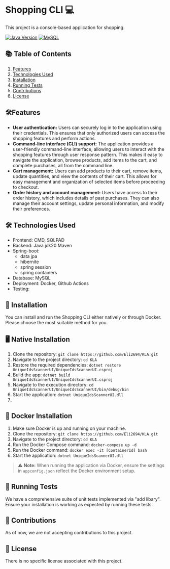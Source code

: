# Shopping CLI 💻

This project is a console-based application for shopping.

[![Java Version](https://img.shields.io/badge/Java-20-blue.svg)](https://www.java.com/en/download/)
[![MySQL](https://img.shields.io/badge/MySQL-latest-blue.svg)](https://www.mysql.com/)

## 📚 Table of Contents
1. [Features](#features)
2. [Technologies Used](#technologies-used)
3. [Installation](#installation)
4. [Running Tests](#running-tests)
5. [Contributions](#contributions)
6. [License](#license)

## <a name="features"></a>🛠️Features
- **User authentication:** Users can securely log in to the application using their credentials. This ensures that only authorized users can access the shopping features and perform actions.
- **Command-line interface (CLI) support:** The application provides a user-friendly command-line interface, allowing users to interact with the shopping features through user response pattern. This makes it easy to navigate the application, browse products, add items to the cart, and complete purchases, all from the command line.
- **Cart management:** Users can add products to their cart, remove items, update quantities, and view the contents of their cart. This allows for easy management and organization of selected items before proceeding to checkout.
- **Order history and account management:** Users have access to their order history, which includes details of past purchases. They can also manage their account settings, update personal information, and modify their preferences.

## <a name="technologies-used"></a>🛠️ Technologies Used
- Frontend: CMD, SQLPAD
- Backend: Java jdk20 Maven
- Spring-boot:
  - data jpa
  - hibernite
  - spring session
  - spring containers
- Database: MySQL
- Deployment: Docker, Github Actions
- Testing: 

## <a name="installation"></a>🔧 Installation
You can install and run the Shopping CLI either natively or through Docker. Please choose the most suitable method for you.

## 🖥️ Native Installation
1. Clone the repository: `git clone https://github.com/Eli2694/KLA.git`
2. Navigate to the project directory: `cd KLA`
3. Restore the required dependencies: `dotnet restore UniqueIdsScannerUI/UniqueIdsScannerUI.csproj`
4. Build the app: `dotnet build UniqueIdsScannerUI/UniqueIdsScannerUI.csproj`
5. Navigate to the execution directory: `cd UniqueIdsScannerUI/UniqueIdsScannerUI/bin/debug/bin`
6. Start the application: `dotnet UniqueIdsScannerUI.dll`
7. 
## 🐳 Docker Installation
1. Make sure Docker is up and running on your machine.
2. Clone the repository: `git clone https://github.com/Eli2694/KLA.git`
3. Navigate to the project directory: `cd KLA`
4. Run the Docker Compose command: `docker-compose up -d`
5. Run the Docker command: `docker exec -it [ContainerId] bash`
6. Start the application: `dotnet UniqueIdsScannerUI.dll`

> ⚠️ **Note:** When running the application via Docker, ensure the settings in `appconfig.json` reflect the Docker environment setup.

## <a name="running-tests"></a>🧪 Running Tests
We have a comprehensive suite of unit tests implemented via "add libary". Ensure your installation is working as expected by running these tests.

## <a name="contributions"></a>👥 Contributions
As of now, we are not accepting contributions to this project.

## <a name="license"></a>📄 License
There is no specific license associated with this project.

